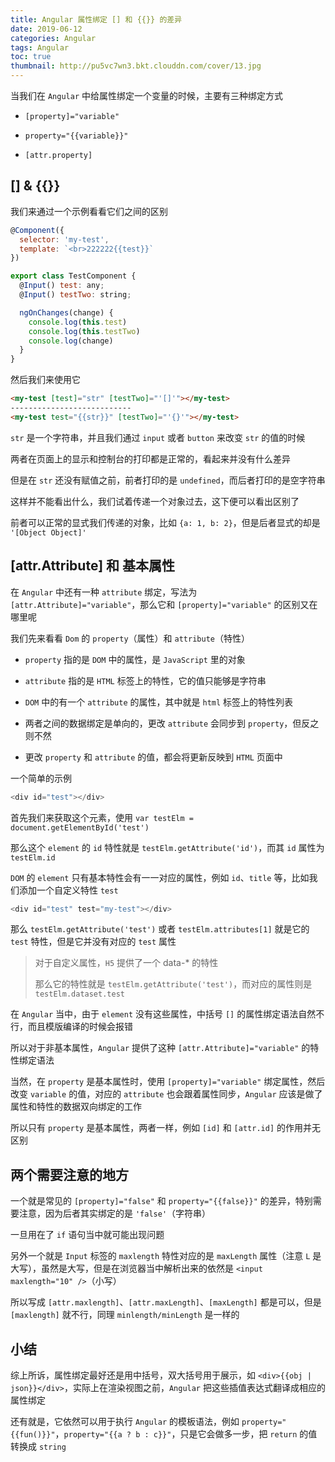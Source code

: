 ```yaml
---
title: Angular 属性绑定 [] 和 {{}} 的差异
date: 2019-06-12
categories: Angular
tags: Angular
toc: true
thumbnail: http://pu5vc7wn3.bkt.clouddn.com/cover/13.jpg
---
```


当我们在 `Angular` 中给属性绑定一个变量的时候，主要有三种绑定方式

* `[property]="variable"`

* `property="{{variable}}"`

* `[attr.property]`

<!--more-->



## [] & {{}}

我们来通过一个示例看看它们之间的区别

```js
@Component({
  selector: 'my-test',
  template: `<br>222222{{test}}`
})

export class TestComponent {
  @Input() test: any;
  @Input() testTwo: string;

  ngOnChanges(change) {
    console.log(this.test)
    console.log(this.testTwo)
    console.log(change)
  }
}
```

然后我们来使用它

```html
<my-test [test]="str" [testTwo]="'[]'"></my-test>
---------------------------
<my-test test="{{str}}" [testTwo]="'{}'"></my-test>
```

`str` 是一个字符串，并且我们通过 `input` 或者 `button` 来改变 `str` 的值的时候

两者在页面上的显示和控制台的打印都是正常的，看起来并没有什么差异

但是在 `str` 还没有赋值之前，前者打印的是 `undefined`，而后者打印的是空字符串

这样并不能看出什么，我们试着传递一个对象过去，这下便可以看出区别了

前者可以正常的显式我们传递的对象，比如 `{a: 1, b: 2}`，但是后者显式的却是 `'[Object Object]'`


## [attr.Attribute] 和 基本属性

在 `Angular` 中还有一种 `attribute` 绑定，写法为 `[attr.Attribute]="variable"`，那么它和 `[property]="variable"` 的区别又在哪里呢

我们先来看看 `Dom` 的 `property`（属性）和 `attribute`（特性）

* `property` 指的是 `DOM` 中的属性，是 `JavaScript` 里的对象

* `attribute` 指的是 `HTML` 标签上的特性，它的值只能够是字符串

* `DOM` 中的有一个 `attribute` 的属性，其中就是 `html` 标签上的特性列表

* 两者之间的数据绑定是单向的，更改 `attribute` 会同步到 `property`，但反之则不然

* 更改 `property` 和 `attribute` 的值，都会将更新反映到 `HTML` 页面中

一个简单的示例

```js
<div id="test"></div>
```

首先我们来获取这个元素，使用 `var testElm = document.getElementById('test')`

那么这个 `element` 的 `id` 特性就是 `testElm.getAttribute('id')`，而其 `id` 属性为 `testElm.id`

`DOM` 的 `element` 只有基本特性会有一一对应的属性，例如 `id`、`title` 等，比如我们添加一个自定义特性 `test`

```js
<div id="test" test="my-test"></div>
```

那么 `testElm.getAttribute('test')` 或者 `testElm.attributes[1]` 就是它的 `test` 特性，但是它并没有对应的 `test` 属性

> 对于自定义属性，`H5` 提供了一个 data-* 的特性
>
> <div id="test" data-test="my-test"></div>
>
> 那么它的特性就是 `testElm.getAttribute('test')`，而对应的属性则是 `testElm.dataset.test`

在 `Angular` 当中，由于 `element` 没有这些属性，中括号 `[]` 的属性绑定语法自然不行，而且模版编译的时候会报错

所以对于非基本属性，`Angular` 提供了这种 `[attr.Attribute]="variable"` 的特性绑定语法

当然，在 `property` 是基本属性时，使用 `[property]="variable"` 绑定属性，然后改变 `variable` 的值，对应的 `attribute` 也会跟着属性同步，`Angular` 应该是做了属性和特性的数据双向绑定的工作

所以只有 `property` 是基本属性，两者一样，例如 `[id]` 和 `[attr.id]` 的作用并无区别


## 两个需要注意的地方

一个就是常见的 `[property]="false"` 和 `property="{{false}}"` 的差异，特别需要注意，因为后者其实绑定的是 `'false'`（字符串）

一旦用在了 `if` 语句当中就可能出现问题

另外一个就是 `Input` 标签的 `maxlength` 特性对应的是 `maxLength` 属性（注意 `L` 是大写），虽然是大写，但是在浏览器当中解析出来的依然是 `<input maxlength="10" />`（小写）

所以写成 `[attr.maxlength]`、`[attr.maxLength]`、`[maxLength]` 都是可以，但是 `[maxlength]` 就不行，同理 `minlength/minLength` 是一样的


## 小结

综上所诉，属性绑定最好还是用中括号，双大括号用于展示，如 `<div>{{obj | json}}</div>`，实际上在渲染视图之前，`Angular` 把这些插值表达式翻译成相应的属性绑定

还有就是，它依然可以用于执行 `Angular` 的模板语法，例如 `property="{{fun()}}"`，`property="{{a ? b : c}}"`，只是它会做多一步，把 `return` 的值转换成 `string`

